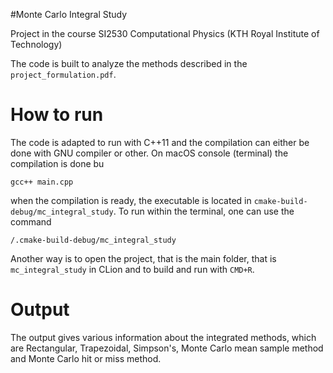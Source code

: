 #Monte Carlo Integral Study

Project in the course SI2530 Computational Physics (KTH Royal Institute of Technology)


The code is built to analyze the methods described in the ```project_formulation.pdf```.

# How to run

The code is adapted to run with C++11 and the compilation can either be done with GNU compiler or other. On macOS console (terminal) the compilation is done bu

    gcc++ main.cpp
 
 when the compilation is ready, the executable is located in ```cmake-build-debug/mc_integral_study```. To run within
 the terminal, one can use the command
 
    /.cmake-build-debug/mc_integral_study
    
 Another way is to open the project, that is the main folder, that is ```mc_integral_study``` in CLion and to build
 and run with ```CMD+R```.


# Output

The output gives various information about the integrated methods, which are Rectangular, Trapezoidal, Simpson's, Monte
Carlo mean sample method and Monte Carlo hit or miss method.